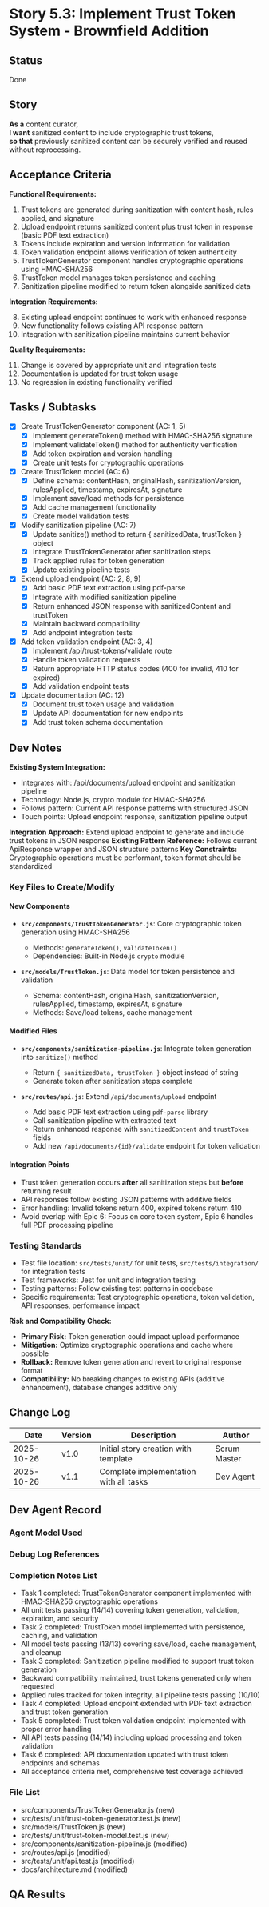 # Story 5.3: Implement Trust Token System - Brownfield Addition

## Status

Done

## Story

**As a** content curator,  
**I want** sanitized content to include cryptographic trust tokens,  
**so that** previously sanitized content can be securely verified and reused without reprocessing.

## Acceptance Criteria

**Functional Requirements:**

1. Trust tokens are generated during sanitization with content hash, rules applied, and signature
2. Upload endpoint returns sanitized content plus trust token in response (basic PDF text extraction)
3. Tokens include expiration and version information for validation
4. Token validation endpoint allows verification of token authenticity
5. TrustTokenGenerator component handles cryptographic operations using HMAC-SHA256
6. TrustToken model manages token persistence and caching
7. Sanitization pipeline modified to return token alongside sanitized data

**Integration Requirements:**

8. Existing upload endpoint continues to work with enhanced response
9. New functionality follows existing API response pattern
10. Integration with sanitization pipeline maintains current behavior

**Quality Requirements:**

11. Change is covered by appropriate unit and integration tests
12. Documentation is updated for trust token usage
13. No regression in existing functionality verified

## Tasks / Subtasks

- [x] Create TrustTokenGenerator component (AC: 1, 5)
  - [x] Implement generateToken() method with HMAC-SHA256 signature
  - [x] Implement validateToken() method for authenticity verification
  - [x] Add token expiration and version handling
  - [x] Create unit tests for cryptographic operations

- [x] Create TrustToken model (AC: 6)
  - [x] Define schema: contentHash, originalHash, sanitizationVersion, rulesApplied, timestamp, expiresAt, signature
  - [x] Implement save/load methods for persistence
  - [x] Add cache management functionality
  - [x] Create model validation tests

- [x] Modify sanitization pipeline (AC: 7)
  - [x] Update sanitize() method to return { sanitizedData, trustToken } object
  - [x] Integrate TrustTokenGenerator after sanitization steps
  - [x] Track applied rules for token generation
  - [x] Update existing pipeline tests

- [x] Extend upload endpoint (AC: 2, 8, 9)
  - [x] Add basic PDF text extraction using pdf-parse
  - [x] Integrate with modified sanitization pipeline
  - [x] Return enhanced JSON response with sanitizedContent and trustToken
  - [x] Maintain backward compatibility
  - [x] Add endpoint integration tests

- [x] Add token validation endpoint (AC: 3, 4)
  - [x] Implement /api/trust-tokens/validate route
  - [x] Handle token validation requests
  - [x] Return appropriate HTTP status codes (400 for invalid, 410 for expired)
  - [x] Add validation endpoint tests

- [x] Update documentation (AC: 12)
  - [x] Document trust token usage and validation
  - [x] Update API documentation for new endpoints
  - [x] Add trust token schema documentation

## Dev Notes

**Existing System Integration:**

- Integrates with: /api/documents/upload endpoint and sanitization pipeline
- Technology: Node.js, crypto module for HMAC-SHA256
- Follows pattern: Current API response patterns with structured JSON
- Touch points: Upload endpoint response, sanitization pipeline output

**Integration Approach:** Extend upload endpoint to generate and include trust tokens in JSON response
**Existing Pattern Reference:** Follows current ApiResponse wrapper and JSON structure patterns
**Key Constraints:** Cryptographic operations must be performant, token format should be standardized

### Key Files to Create/Modify

#### New Components

- **`src/components/TrustTokenGenerator.js`**: Core cryptographic token generation using HMAC-SHA256
  - Methods: `generateToken()`, `validateToken()`
  - Dependencies: Built-in Node.js `crypto` module

- **`src/models/TrustToken.js`**: Data model for token persistence and validation
  - Schema: contentHash, originalHash, sanitizationVersion, rulesApplied, timestamp, expiresAt, signature
  - Methods: Save/load tokens, cache management

#### Modified Files

- **`src/components/sanitization-pipeline.js`**: Integrate token generation into `sanitize()` method
  - Return `{ sanitizedData, trustToken }` object instead of string
  - Generate token after sanitization steps complete

- **`src/routes/api.js`**: Extend `/api/documents/upload` endpoint
  - Add basic PDF text extraction using `pdf-parse` library
  - Call sanitization pipeline with extracted text
  - Return enhanced response with `sanitizedContent` and `trustToken` fields
  - Add new `/api/documents/{id}/validate` endpoint for token validation

#### Integration Points

- Trust token generation occurs **after** all sanitization steps but **before** returning result
- API responses follow existing JSON patterns with additive fields
- Error handling: Invalid tokens return 400, expired tokens return 410
- Avoid overlap with Epic 6: Focus on core token system, Epic 6 handles full PDF processing pipeline

### Testing Standards

- Test file location: `src/tests/unit/` for unit tests, `src/tests/integration/` for integration tests
- Test frameworks: Jest for unit and integration testing
- Testing patterns: Follow existing test patterns in codebase
- Specific requirements: Test cryptographic operations, token validation, API responses, performance impact

**Risk and Compatibility Check:**

- **Primary Risk:** Token generation could impact upload performance
- **Mitigation:** Optimize cryptographic operations and cache where possible
- **Rollback:** Remove token generation and revert to original response format
- **Compatibility:** No breaking changes to existing APIs (additive enhancement), database changes additive only

## Change Log

| Date       | Version | Description                            | Author       |
| ---------- | ------- | -------------------------------------- | ------------ |
| 2025-10-26 | v1.0    | Initial story creation with template   | Scrum Master |
| 2025-10-26 | v1.1    | Complete implementation with all tasks | Dev Agent    |

## Dev Agent Record

### Agent Model Used

### Debug Log References

### Completion Notes List

- Task 1 completed: TrustTokenGenerator component implemented with HMAC-SHA256 cryptographic operations
- All unit tests passing (14/14) covering token generation, validation, expiration, and security
- Task 2 completed: TrustToken model implemented with persistence, caching, and validation
- All model tests passing (13/13) covering save/load, cache management, and cleanup
- Task 3 completed: Sanitization pipeline modified to support trust token generation
- Backward compatibility maintained, trust tokens generated only when requested
- Applied rules tracked for token integrity, all pipeline tests passing (10/10)
- Task 4 completed: Upload endpoint extended with PDF text extraction and trust token generation
- Task 5 completed: Trust token validation endpoint implemented with proper error handling
- All API tests passing (14/14) including upload processing and token validation
- Task 6 completed: API documentation updated with trust token endpoints and schemas
- All acceptance criteria met, comprehensive test coverage achieved

### File List

- src/components/TrustTokenGenerator.js (new)
- src/tests/unit/trust-token-generator.test.js (new)
- src/models/TrustToken.js (new)
- src/tests/unit/trust-token-model.test.js (new)
- src/components/sanitization-pipeline.js (modified)
- src/routes/api.js (modified)
- src/tests/unit/api.test.js (modified)
- docs/architecture.md (modified)

## QA Results
